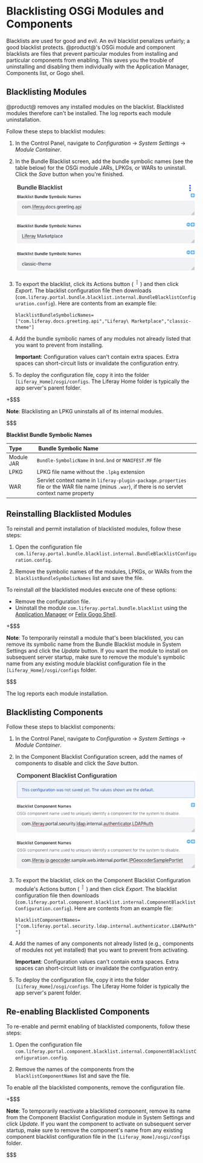 # Blacklisting OSGi Modules and Components [](id=blacklisting-osgi-modules-and-components)

Blacklists are used for good and evil. An evil blacklist penalizes unfairly; a
good blacklist protects. @product@'s OSGi module and component blacklists are 
files that prevent particular modules from installing and particular components 
from enabling. This saves you the trouble of uninstalling and disabling them 
individually with the Application Manager, Components list, or Gogo shell. 

## Blacklisting Modules [](id=blacklisting-steps)

@product@ removes any installed modules on the blacklist. Blacklisted modules 
therefore can't be installed. The log reports each module uninstallation. 

Follow these steps to blacklist modules:

1.  In the Control Panel, navigate to *Configuration* &rarr; *System Settings*
    &rarr; *Module Container*. 

2.  In the Bundle Blacklist screen, add the bundle symbolic names (see the table
    below) for the OSGi module JARs, LPKGs, or WARs to uninstall. Click the 
    *Save* button when you're finished.
 
    ![Figure 1: This blacklist uninstalls the `com.liferay.docs.greeting.api` OSGi module, Liferay Marketplace LPKG, and `classic-theme` WAR.](../../images/bundle-blacklist-configuration.png)

3.  To export the blacklist, click its Actions button 
    (![Actions](../../images/icon-actions.png)) and then click *Export*. The 
    blacklist configuration file then downloads 
    (`com.liferay.portal.bundle.blacklist.internal.BundleBlacklistConfiguration.config`). 
    Here are contents from an example file:

        blacklistBundleSymbolicNames=["com.liferay.docs.greeting.api","Liferay\ Marketplace","classic-theme"]

4.  Add the bundle symbolic names of any modules not already listed that you
    want to prevent from installing. 

    **Important**: Configuration values can't contain extra spaces. Extra spaces 
    can short-circuit lists or invalidate the configuration entry. 

5.  To deploy the configuration file, copy it into the folder 
    `[Liferay_Home]/osgi/configs`. The Liferay Home folder is typically the app 
    server's parent folder. 

+$$$

**Note**: Blacklisting an LPKG uninstalls all of its internal modules. 

$$$

**Blacklist Bundle Symbolic Names**

Type |  &nbsp;Bundle Symbolic Name | 
:--------- | :--------------|
 Module JAR | `Bundle-SymbolicName` in `bnd.bnd` or `MANIFEST.MF` file |
 LPKG | LPKG file name without the `.lpkg` extension |
 WAR | Servlet context name in `liferay-plugin-package.properties` file or the WAR file name (minus `.war`), if there is no servlet context name property | 

## Reinstalling Blacklisted Modules [](id=reinstalling-blacklisted-modules)

To reinstall and permit installation of blacklisted modules, follow these steps:

1.  Open the configuration file
    `com.liferay.portal.bundle.blacklist.internal.BundleBlacklistConfiguration.config`.

2.  Remove the symbolic names of the modules, LPKGs, or WARs from the
    `blacklistBundleSymbolicNames` list and save the file. 

To reinstall *all* the blacklisted modules execute one of these options:

-   Remove the configuration file.
-   Uninstall the module `com.liferay.portal.bundle.blacklist` using the
    [Application Manager](/discover/portal/-/knowledge_base/7-1/managing-and-configuring-apps#using-the-app-manager)
    or
    [Felix Gogo Shell](/develop/reference/-/knowledge_base/7-1/using-the-felix-gogo-shell).

+$$$

**Note**: To temporarily reinstall a module that's been blacklisted, you can 
remove its symbolic name from the Bundle Blacklist module in System Settings and
click the *Update* button. If you want the module to install on subsequent 
server startup, make sure to remove the module's symbolic name from any existing 
module blacklist configuration file in the `[Liferay_Home]/osgi/configs` folder. 

$$$

The log reports each module installation. 

## Blacklisting Components [](id=blacklisting-components)

Follow these steps to blacklist components:

1.  In the Control Panel, navigate to *Configuration* &rarr; *System Settings*
    &rarr; *Module Container*. 

2.  In the Component Blacklist Configuration screen, add the names of components 
    to disable and click the *Save* button. 

    ![Figure 2: This blacklist disables the components `com.liferay.portal.security.ldap.internal.authenticator.LDAPAuth` and `com.liferay.ip.geocoder.sample.web.internal.portlet.IPGeocoderSamplePortlet`.](../../images/component-blacklist-configuration.png)

3.  To export the blacklist, click on the Component Blacklist Configuration 
    module's Actions button 
    (![Actions](../../images/icon-actions.png))
    and then click *Export*. The blacklist configuration file then downloads 
    (`com.liferay.portal.component.blacklist.internal.ComponentBlacklistConfiguration.config`). 
    Here are contents from an example file:

        blacklistComponentNames=["com.liferay.portal.security.ldap.internal.authenticator.LDAPAuth","com.liferay.ip.geocoder.sample.web.internal.portlet.IPGeocoderSamplePortlet "]

4.  Add the names of any components not already listed (e.g., components of 
    modules not yet installed) that you want to prevent from activating.

    **Important**: Configuration values can't contain extra spaces. Extra spaces 
    can short-circuit lists or invalidate the configuration entry.

5.  To deploy the configuration file, copy it into the folder 
    `[Liferay_Home]/osgi/configs`. The Liferay Home folder is typically the app 
    server's parent folder. 

## Re-enabling Blacklisted Components [](id=re-enabling-blacklisted-components)

To re-enable and permit enabling of blacklisted components, follow these steps:

1.  Open the configuration file
    `com.liferay.portal.component.blacklist.internal.ComponentBlacklistConfiguration.config`.

2.  Remove the names of the components from the `blacklistComponentNames` list
    and save the file. 

To enable *all* the blacklisted components, remove the configuration file.

+$$$

**Note**: To temporarily reactivate a blacklisted component, remove its name 
from the Component Blacklist Configuration module in System Settings and click 
*Update*. If you want the component to activate on subsequent server startup, 
make sure to remove the component's name from any existing component blacklist 
configuration file in the `[Liferay_Home]/osgi/configs` folder.

$$$
